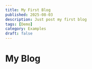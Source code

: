 ```yaml
---
title: My First Blog
published: 2025-08-03
description: Just post my first blog
tags: [Demo]
category: Examples
draft: false
---
```


# My Blog